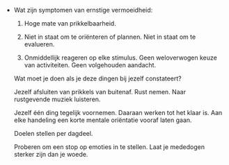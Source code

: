 - Wat zijn symptomen van ernstige vermoeidheid:
  
  1. Hoge mate van prikkelbaarheid. 
  
  2. Niet in staat om te oriënteren of plannen. Niet in staat om te evalueren.
  
  3. Onmiddellijk reageren op elke stimulus. Geen weloverwogen keuze van activiteiten. Geen volgehouden aandacht.
  
  Wat moet je doen als je deze dingen bij jezelf constateert? 
  
  Jezelf afsluiten van prikkels van buitenaf. Rust nemen. Naar rustgevende muziek luisteren. 
  
  Jezelf één ding tegelijk voornemen. Daaraan werken tot het klaar is. Aan elke handeling een korte mentale oriëntatie vooraf laten gaan.
  
  Doelen stellen per dagdeel.
  
  Proberen om een stop op emoties in te stellen. Laat je mededogen sterker zijn dan je woede.